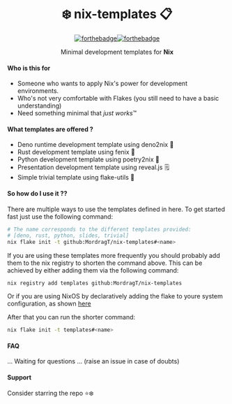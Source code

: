 
<div align=center>

# ❄️ nix-templates 📋

[![forthebadge](https://forthebadge.com/images/badges/check-it-out.svg)](https://forthebadge.com)[![forthebadge](https://forthebadge.com/images/badges/built-with-love.svg)](https://forthebadge.com)

Minimal development templates for **Nix**

</div>

#### Who is this for 

- Someone who wants to apply Nix's power for development environments.
- Who's not very comfortable with Flakes (you still need to have a basic understanding)
- Need something minimal that *just works*™

#### What templates are offered ?

- Deno runtime development template using deno2nix 🦖
- Rust development template using fenix 🦀
- Python development template using poetry2nix 🐍
- Presentation development template using reveal.js 🗒️
- Simple trivial template using flake-utils 🚀

#### So how do I use it ??

There are multiple ways to use the templates defined in here.
To get started fast just use the following command:

```bash
# The name corresponds to the different templates provided:
# [deno, rust, python, slides, trivial]
nix flake init -t github:MordragT/nix-templates#<name>
```

If you are using these templates more frequently you should probably add them
to the nix registry to shorten the command above.
This can be achieved by either adding them via the following command:

```
nix registry add templates github:MordragT/nix-templates
```

Or if you are using NixOS by declaratively adding the flake to youre system configuration,
as shown [here](https://search.nixos.org/options?channel=unstable&show=nix.registry.%3Cname%3E.flake&from=0&size=50&sort=relevance&type=packages&query=nix.registry)

After that you can run the shorter command:

```bash
nix flake init -t templates#<name>
```

#### FAQ

... Waiting for questions ... (raise an issue in case of doubts)

#### Support 

Consider starring the repo ⭐❄️
